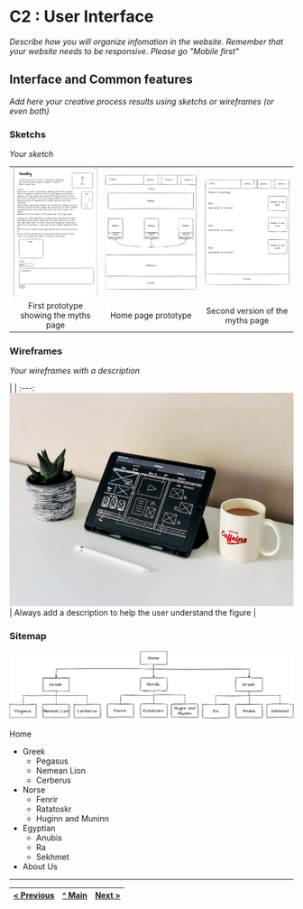 # C2 : User Interface

_Describe how you will organize infomation in the website. Remember that your website needs to be responsive. Please go "Mobile first"_

## Interface and Common features
_Add here your creative process results using sketchs or wireframes (or even both)_

### Sketchs

_Your sketch_

| | | |
:---: | :---: | :---: 
![An alternative description](images/Prototype1.png) | ![An alternative description](images/prototype2.png) | ![An alternative description](images/prototype3.png)
First prototype showing the myths page|  Home page prototype | Second version of the myths page



### Wireframes

_Your wireframes with a description_  

| |
:---:
![An alternative description](images/image01.png) |
Always add a description to help the user understand the figure |


### Sitemap

![An alternative description](images/sitemap.jpg)  

Home
- Greek
	- Pegasus
	- Nemean Lion
	- Cerberus
- Norse
	- Fenrir
	- Ratatoskr
	- Huginn and Muninn
- Egyptian
	- Anubis
	- Ra
	- Sekhmet
- About Us



---
[< Previous](c1.md) | [^ Main](../../../) | [Next >](c3.md)
:--- | :---: | ---: 
